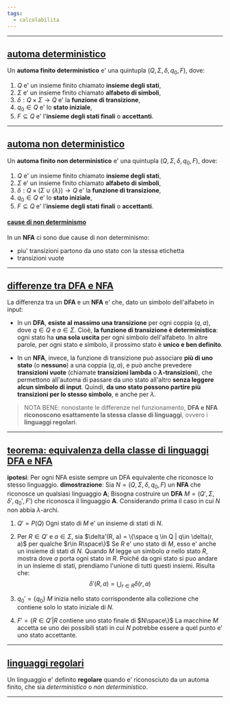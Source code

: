 ```yaml
---
tags:
  - calcolabilita
---
```

___
## <u>automa deterministico</u>
Un **automa finito deterministico** e' una quintupla $(Q, \Sigma, \delta, q_0, F)$, dove:
1. $Q$ e' un insieme finito chiamato **insieme degli stati**,
2. $\Sigma$ e' un insieme finito chiamato **alfabeto di simboli**,
3. $\delta : Q\times\Sigma\to Q$ e' la **funzione di transizione**,
4. $q_0 \in Q$ e' lo **stato iniziale**,
5. $F \subseteq Q$ e' l'**insieme degli stati finali** o **accettanti**.
___
## <u>automa non deterministico</u>
Un **automa finito non deterministico** e' una quintupla $(Q, \Sigma, \delta, q_0, F)$, dove:
1. $Q$ e' un insieme finito chiamato **insieme degli stati**,
2. $\Sigma$ e' un insieme finito chiamato **alfabeto di simboli**,
3. $\delta : Q\times(\Sigma\cup\{\lambda\})\to Q$ e' la **funzione di transizione**,
4. $q_0 \in Q$ e' lo **stato iniziale**,
5. $F \subseteq Q$ e' l'**insieme degli stati finali** o **accettanti**.

#### <u>cause di non determinismo</u>
In un **NFA** ci sono due cause di non determinismo:
- piu' transizioni partono da uno stato con la stessa etichetta
- transizioni vuote
___
## <u>differenze tra DFA e NFA</u>
La differenza tra un **DFA** e un **NFA** e' che, dato un simbolo dell'alfabeto in input:

- In un **DFA**, **esiste al massimo una transizione** per ogni coppia $(q,a)$, dove $q\in Q$ e $a \in \Sigma$. Cioè, **la funzione di transizione è deterministica**: ogni stato ha **una sola uscita** per ogni simbolo dell'alfabeto. In altre parole, per ogni stato e simbolo, il prossimo stato è **unico e ben definito**.

- In un **NFA**, invece, la funzione di transizione può associare **più di uno stato** (o **nessuno**) a una coppia $(q,a)$, e può anche prevedere **transizioni vuote** (chiamate **transizioni lambda** o **$\lambda$-transizioni**), che permettono all'automa di passare da uno stato all'altro **senza leggere alcun simbolo di input**. Quindi, **da uno stato possono partire più transizioni per lo stesso simbolo**, e anche per $\lambda$.

> NOTA BENE:
> nonostante le differenze nel funzionamento, **DFA e NFA riconoscono esattamente la stessa classe di linguaggi**, ovvero i **linguaggi regolari**.
____
## <u>teorema: equivalenza della classe di linguaggi DFA e NFA</u>
**ipotesi**: Per ogni NFA esiste sempre un DFA equivalente che riconosce lo stesso linguaggio.
**dimostrazione**:
Sia $N = (Q, \Sigma, \delta, q_0, F$) un **NFA** che riconosce un qualsiasi linguaggio **A**; Bisogna costruire un **DFA** $M = (Q', \Sigma, \delta', q_0', F')$ che riconosca il linguaggio **A**.
Considerando prima il caso in cui $N$ non abbia $\lambda$-archi.

1. $Q' = P(Q)$
   Ogni stato di $M$ e' un insieme di stati di $N$.

2. Per $R \in Q'$ e $a \in \Sigma$, sia $\delta'(R, a) = \{\space q \in Q | q\in \delta(r, a)$ per qualche $r\in R\space\}$
   Se $R$ e' uno stato di $M$, esso e' anche un insieme di stati di $N$.  Quando $M$ legge un simbolo $a$ nello stato $R$, mostra dove $a$ porta ogni stato in $R$. Poiché da ogni stato si puo andare in un insieme di stati, prendiamo l'unione di tutti questi insiemi. Risulta che:
   $$\delta'(R, a) = \bigcup_{r\in R}\delta(r,a)$$
3. $q_0' = \{q_0\}$
   $M$ inizia nello stato corrispondente alla collezione che contiene solo lo stato iniziale di $N$.

4. $F' = \{R\in Q'|R$ contiene uno stato finale di $N\space\}$
   La macchine $M$ accetta se uno dei possibili stati in cui $N$ potrebbe essere a quel punto e' uno stato accettante.


___
## <u>linguaggi regolari</u>
Un linguaggio e' definito **regolare** quando e' riconosciuto da un automa finito, che sia *deterministico* o *non deterministico*.
___